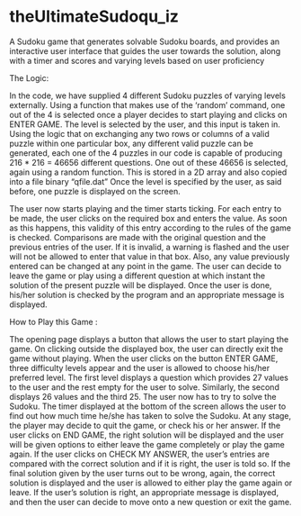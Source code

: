 theUltimateSudoqu_iz
====================

A Sudoku game that generates solvable Sudoku boards, and provides an interactive user interface that guides the user towards the solution, along with a timer and scores and varying levels based on user proficiency 

The Logic:

   In the code, we have supplied 4 different Sudoku puzzles of varying levels externally. Using a function that makes use of the ‘random’ command, one out of the 4 is selected once a player decides to start playing and clicks on ENTER GAME. The level is selected by the user, and this input is taken in. Using the logic that on exchanging any two rows or columns of a valid puzzle within one particular box, any different valid puzzle can be generated, each one of the 4 puzzles in our code is capable of producing 216 * 216 = 46656 different questions. One out of these 46656 is selected, again using a random function. This is stored in a 2D array and also copied into a file binary “qfile.dat” Once the level is specified by the user, as said before, one puzzle is displayed on the screen. 

   The user now starts playing and the timer starts ticking. For each entry to be made, the user clicks on the required box and enters the value. As soon as this happens, this validity of this entry according to the rules of the game is checked. Comparisons are made with the original question and the previous entries of the user. If it is invalid, a warning is flashed and the user will not be allowed to enter that value in that box. Also, any value previously entered can be changed at any point in the game. The user can decide to leave the game or play using a different question at which instant the solution of the present puzzle will be displayed. Once the user is done, his/her solution is checked by the program and an appropriate message is displayed.



How to Play this Game :

The opening page displays a button that allows the user to start playing the game. On clicking outside the displayed box, the user can directly exit the game without playing. When the user clicks on the button ENTER GAME, three difficulty levels appear and the user is allowed to choose his/her preferred level. 
The first level displays a question which provides 27 values to the user and the rest empty for the user to solve. Similarly, the second displays 26 values and the third 25. 
The user now has to try to solve the Sudoku. The timer displayed at the bottom of the screen allows the user to find out how much time he/she has taken to solve the Sudoku. At any stage, the player may decide to quit the game, or check his or her answer. If the user clicks on END GAME, the right solution will be displayed and the user will be given options to either leave the game completely or play the game again. If the user clicks on CHECK MY ANSWER, the user’s entries are compared with the correct solution and if it is right, the user is told so. If the final solution given by the user turns out to be wrong, again, the correct solution is displayed and the user is allowed to either play the game again or leave. If the user’s solution is right, an appropriate message is displayed, and then the user can decide to move onto a new question or exit the game.
